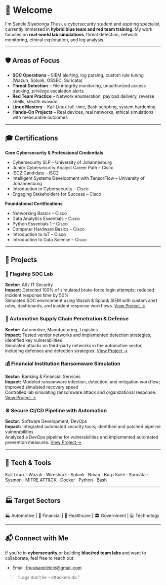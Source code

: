 # 👋 Welcome

I'm Sanele Siyabonga Thusi, a cybersecurity student and aspiring specialist, currently immersed in **hybrid blue team and red team training**. My work focuses on **real-world lab simulations**, threat detection, network monitoring, ethical exploitation, and log analysis.

---

## 🛡️ Areas of Focus

- **SOC Operations** – SIEM alerting, log parsing, custom rule tuning (Wazuh, Splunk, OSSEC, Suricata)  
- **Threat Detection** – File integrity monitoring, unauthorized access tracking, privilege escalation alerts  
- **Red Team Practice** – Network enumeration, payload delivery, reverse shells, stealth evasion  
- **Linux Mastery** – Kali Linux full-time, Bash scripting, system hardening  
- **Hands-On Projects** – Real devices, real networks, ethical simulations with measurable outcomes  

---

## 🎓 Certifications

**Core Cybersecurity & Professional Credentials**  
- Cybersecurity SLP – University of Johannesburg  
- Junior Cybersecurity Analyst Career Path – Cisco  
- ISC2 Candidate – ISC2  
- Intelligent Systems Development with TensorFlow – University of Johannesburg  
- Introduction to Cybersecurity – Cisco  
- Engaging Stakeholders for Success – Cisco  

**Foundational Certifications**  
- Networking Basics – Cisco  
- Data Analytics Essentials – Cisco  
- Python Essentials 1 – Cisco  
- Computer Hardware Basics – Cisco  
- Introduction to IoT – Cisco  
- Introduction to Data Science – Cisco  

---

## 📂 Projects

### 🔐 Flagship SOC Lab
**Sector:** All / IT Security  
**Impact:** Detected 100% of simulated brute-force login attempts; reduced incident response time by 50%  
Simulated SOC environment using Wazuh & Splunk SIEM with custom alert rules, dashboards, and incident response workflows. [View Project →](#)

### 🚗 Automotive Supply Chain Penetration & Defense
**Sector:** Automotive, Manufacturing, Logistics  
**Impact:** Tested vendor networks and implemented detection strategies; identified key vulnerabilities  
Simulated attacks on third-party networks in the automotive sector, including defenses and detection strategies. [View Project →](#)

### 💰 Financial Institution Ransomware Simulation
**Sector:** Banking & Financial Services  
**Impact:** Modeled ransomware infection, detection, and mitigation workflow; improved simulated recovery speed  
Controlled lab simulating ransomware attack and organizational response. [View Project →](#)

### ⚙️ Secure CI/CD Pipeline with Automation
**Sector:** Software Development, DevOps  
**Impact:** Integrated automated security tools; identified and patched pipeline vulnerabilities  
Analyzed a DevOps pipeline for vulnerabilities and implemented automated prevention measures. [View Project →](#)

---

## 🔧 Tech & Tools

Kali Linux · Wazuh · Wireshark · Splunk · Nmap · Burp Suite · Suricata · Sysmon · MITRE ATT&CK · Docker · Python · Bash  

---

## 🏭 Target Sectors

🏭 Automotive | 🏦 Financial | 🏥 Healthcare | 🏛️ Government | 💻 Technology  

---

## 📬 Connect with Me

If you’re in **cybersecurity** or building **blue/red team labs** and want to collaborate, feel free to reach out:

- Email: thusisanelelele@gmail.com  

> “Logs don’t lie – attackers do.”
